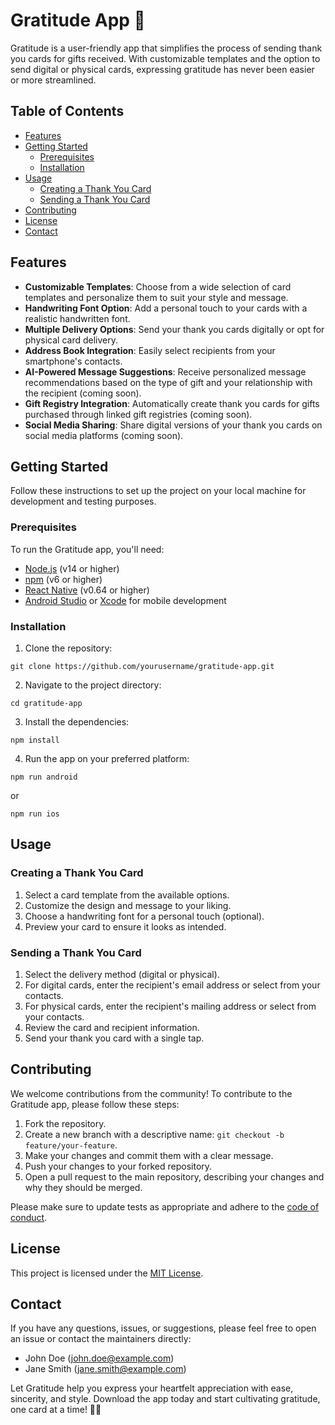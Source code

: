 # Gratitude App 🙏

Gratitude is a user-friendly app that simplifies the process of sending thank you cards for gifts received. With customizable templates and the option to send digital or physical cards, expressing gratitude has never been easier or more streamlined.

## Table of Contents
- [Features](#features)
- [Getting Started](#getting-started)
  - [Prerequisites](#prerequisites)
  - [Installation](#installation)
- [Usage](#usage)
  - [Creating a Thank You Card](#creating-a-thank-you-card)
  - [Sending a Thank You Card](#sending-a-thank-you-card)
- [Contributing](#contributing)
- [License](#license)
- [Contact](#contact)

## Features

- **Customizable Templates**: Choose from a wide selection of card templates and personalize them to suit your style and message.
- **Handwriting Font Option**: Add a personal touch to your cards with a realistic handwritten font.
- **Multiple Delivery Options**: Send your thank you cards digitally or opt for physical card delivery.
- **Address Book Integration**: Easily select recipients from your smartphone's contacts.
- **AI-Powered Message Suggestions**: Receive personalized message recommendations based on the type of gift and your relationship with the recipient (coming soon).
- **Gift Registry Integration**: Automatically create thank you cards for gifts purchased through linked gift registries (coming soon).
- **Social Media Sharing**: Share digital versions of your thank you cards on social media platforms (coming soon).

## Getting Started

Follow these instructions to set up the project on your local machine for development and testing purposes.

### Prerequisites

To run the Gratitude app, you'll need:

- [Node.js](https://nodejs.org/) (v14 or higher)
- [npm](https://www.npmjs.com/) (v6 or higher)
- [React Native](https://reactnative.dev/) (v0.64 or higher)
- [Android Studio](https://developer.android.com/studio) or [Xcode](https://developer.apple.com/xcode/) for mobile development

### Installation

1. Clone the repository:

```
git clone https://github.com/yourusername/gratitude-app.git
```

2. Navigate to the project directory:

```
cd gratitude-app
```

3. Install the dependencies:

```
npm install
```

4. Run the app on your preferred platform:

```
npm run android
```
or
```
npm run ios
```

## Usage

### Creating a Thank You Card

1. Select a card template from the available options.
2. Customize the design and message to your liking.
3. Choose a handwriting font for a personal touch (optional).
4. Preview your card to ensure it looks as intended.

### Sending a Thank You Card

1. Select the delivery method (digital or physical).
2. For digital cards, enter the recipient's email address or select from your contacts.
3. For physical cards, enter the recipient's mailing address or select from your contacts.
4. Review the card and recipient information.
5. Send your thank you card with a single tap.

## Contributing

We welcome contributions from the community! To contribute to the Gratitude app, please follow these steps:

1. Fork the repository.
2. Create a new branch with a descriptive name: `git checkout -b feature/your-feature`.
3. Make your changes and commit them with a clear message.
4. Push your changes to your forked repository.
5. Open a pull request to the main repository, describing your changes and why they should be merged.

Please make sure to update tests as appropriate and adhere to the [code of conduct](CODE_OF_CONDUCT.md).

## License

This project is licensed under the [MIT License](LICENSE).

## Contact

If you have any questions, issues, or suggestions, please feel free to open an issue or contact the maintainers directly:

- John Doe (john.doe@example.com)
- Jane Smith (jane.smith@example.com)

Let Gratitude help you express your heartfelt appreciation with ease, sincerity, and style. Download the app today and start cultivating gratitude, one card at a time! 🙏✨
